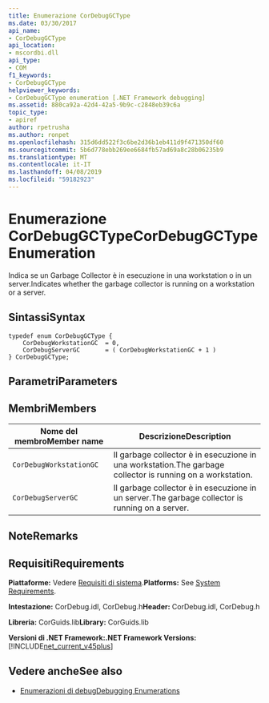 ```yaml
---
title: Enumerazione CorDebugGCType
ms.date: 03/30/2017
api_name:
- CorDebugGCType
api_location:
- mscordbi.dll
api_type:
- COM
f1_keywords:
- CorDebugGCType
helpviewer_keywords:
- CorDebugGCType enumeration [.NET Framework debugging]
ms.assetid: 880ca92a-42d4-42a5-9b9c-c2848eb39c6a
topic_type:
- apiref
author: rpetrusha
ms.author: ronpet
ms.openlocfilehash: 315d6dd522f3c6be2d36b1eb411d9f471350df60
ms.sourcegitcommit: 5b6d778ebb269ee6684fb57ad69a8c28b06235b9
ms.translationtype: MT
ms.contentlocale: it-IT
ms.lasthandoff: 04/08/2019
ms.locfileid: "59182923"
---
```

# <a name="cordebuggctype-enumeration"></a><span data-ttu-id="b4300-102">Enumerazione CorDebugGCType</span><span class="sxs-lookup"><span data-stu-id="b4300-102">CorDebugGCType Enumeration</span></span>
<span data-ttu-id="b4300-103">Indica se un Garbage Collector è in esecuzione in una workstation o in un server.</span><span class="sxs-lookup"><span data-stu-id="b4300-103">Indicates whether the garbage collector is running on a workstation or a server.</span></span>  
  
## <a name="syntax"></a><span data-ttu-id="b4300-104">Sintassi</span><span class="sxs-lookup"><span data-stu-id="b4300-104">Syntax</span></span>  
  
```  
typedef enum CorDebugGCType {  
    CorDebugWorkstationGC  = 0,  
    CorDebugServerGC       = ( CorDebugWorkstationGC + 1 )  
} CorDebugGCType;  
```  
  
## <a name="parameters"></a><span data-ttu-id="b4300-105">Parametri</span><span class="sxs-lookup"><span data-stu-id="b4300-105">Parameters</span></span>  
  
## <a name="members"></a><span data-ttu-id="b4300-106">Membri</span><span class="sxs-lookup"><span data-stu-id="b4300-106">Members</span></span>  
  
|<span data-ttu-id="b4300-107">Nome del membro</span><span class="sxs-lookup"><span data-stu-id="b4300-107">Member name</span></span>|<span data-ttu-id="b4300-108">Descrizione</span><span class="sxs-lookup"><span data-stu-id="b4300-108">Description</span></span>|  
|-----------------|-----------------|  
|`CorDebugWorkstationGC`|<span data-ttu-id="b4300-109">Il garbage collector è in esecuzione in una workstation.</span><span class="sxs-lookup"><span data-stu-id="b4300-109">The garbage collector is running on a workstation.</span></span>|  
|`CorDebugServerGC`|<span data-ttu-id="b4300-110">Il garbage collector è in esecuzione in un server.</span><span class="sxs-lookup"><span data-stu-id="b4300-110">The garbage collector is running on a server.</span></span>|  
  
## <a name="remarks"></a><span data-ttu-id="b4300-111">Note</span><span class="sxs-lookup"><span data-stu-id="b4300-111">Remarks</span></span>  
  
## <a name="requirements"></a><span data-ttu-id="b4300-112">Requisiti</span><span class="sxs-lookup"><span data-stu-id="b4300-112">Requirements</span></span>  
 <span data-ttu-id="b4300-113">**Piattaforme:** Vedere [Requisiti di sistema](../../../../docs/framework/get-started/system-requirements.md).</span><span class="sxs-lookup"><span data-stu-id="b4300-113">**Platforms:** See [System Requirements](../../../../docs/framework/get-started/system-requirements.md).</span></span>  
  
 <span data-ttu-id="b4300-114">**Intestazione:** CorDebug.idl, CorDebug.h</span><span class="sxs-lookup"><span data-stu-id="b4300-114">**Header:** CorDebug.idl, CorDebug.h</span></span>  
  
 <span data-ttu-id="b4300-115">**Libreria:** CorGuids.lib</span><span class="sxs-lookup"><span data-stu-id="b4300-115">**Library:** CorGuids.lib</span></span>  
  
 **<span data-ttu-id="b4300-116">Versioni di .NET Framework:</span><span class="sxs-lookup"><span data-stu-id="b4300-116">.NET Framework Versions:</span></span>** [!INCLUDE[net_current_v45plus](../../../../includes/net-current-v45plus-md.md)]  
  
## <a name="see-also"></a><span data-ttu-id="b4300-117">Vedere anche</span><span class="sxs-lookup"><span data-stu-id="b4300-117">See also</span></span>

- [<span data-ttu-id="b4300-118">Enumerazioni di debug</span><span class="sxs-lookup"><span data-stu-id="b4300-118">Debugging Enumerations</span></span>](../../../../docs/framework/unmanaged-api/debugging/debugging-enumerations.md)
